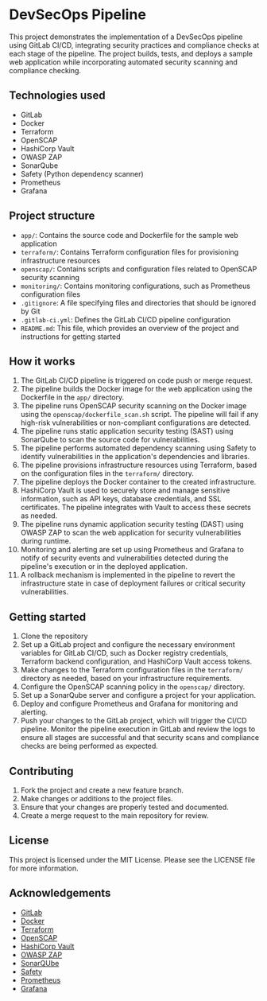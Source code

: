 # DevSecOps Pipeline

This project demonstrates the implementation of a DevSecOps pipeline using GitLab CI/CD, integrating security practices and compliance checks at each stage of the pipeline. The project builds, tests, and deploys a sample web application while incorporating automated security scanning and compliance checking.

## Technologies used

- GitLab
- Docker
- Terraform
- OpenSCAP
- HashiCorp Vault
- OWASP ZAP
- SonarQube
- Safety (Python dependency scanner)
- Prometheus
- Grafana

## Project structure

- `app/`: Contains the source code and Dockerfile for the sample web application
- `terraform/`: Contains Terraform configuration files for provisioning infrastructure resources
- `openscap/`: Contains scripts and configuration files related to OpenSCAP security scanning
- `monitoring/`: Contains monitoring configurations, such as Prometheus configuration files
- `.gitignore`: A file specifying files and directories that should be ignored by Git
- `.gitlab-ci.yml`: Defines the GitLab CI/CD pipeline configuration
- `README.md`: This file, which provides an overview of the project and instructions for getting started

## How it works

1. The GitLab CI/CD pipeline is triggered on code push or merge request.
2. The pipeline builds the Docker image for the web application using the Dockerfile in the `app/` directory.
3. The pipeline runs OpenSCAP security scanning on the Docker image using the `openscap/dockerfile_scan.sh` script. The pipeline will fail if any high-risk vulnerabilities or non-compliant configurations are detected.
4. The pipeline runs static application security testing (SAST) using SonarQube to scan the source code for vulnerabilities.
5. The pipeline performs automated dependency scanning using Safety to identify vulnerabilities in the application's dependencies and libraries.
6. The pipeline provisions infrastructure resources using Terraform, based on the configuration files in the `terraform/` directory.
7. The pipeline deploys the Docker container to the created infrastructure.
8. HashiCorp Vault is used to securely store and manage sensitive information, such as API keys, database credentials, and SSL certificates. The pipeline integrates with Vault to access these secrets as needed.
9. The pipeline runs dynamic application security testing (DAST) using OWASP ZAP to scan the web application for security vulnerabilities during runtime.
10. Monitoring and alerting are set up using Prometheus and Grafana to notify of security events and vulnerabilities detected during the pipeline's execution or in the deployed application.
11. A rollback mechanism is implemented in the pipeline to revert the infrastructure state in case of deployment failures or critical security vulnerabilities.

## Getting started

1. Clone the repository
2. Set up a GitLab project and configure the necessary environment variables for GitLab CI/CD, such as Docker registry credentials, Terraform backend configuration, and HashiCorp Vault access tokens.
3. Make changes to the Terraform configuration files in the `terraform/` directory as needed, based on your infrastructure requirements.
4. Configure the OpenSCAP scanning policy in the `openscap/` directory.
5. Set up a SonarQube server and configure a project for your application.
6. Deploy and configure Prometheus and Grafana for monitoring and alerting.
7. Push your changes to the GitLab project, which will trigger the CI/CD pipeline. Monitor the pipeline execution in GitLab and review the logs to ensure all stages are successful and that security scans and compliance checks are being performed as expected.

## Contributing

1. Fork the project and create a new feature branch.
2. Make changes or additions to the project files.
3. Ensure that your changes are properly tested and documented.
4. Create a merge request to the main repository for review.

## License

This project is licensed under the MIT License. Please see the LICENSE file for more information.

## Acknowledgements

- [GitLab](https://gitlab.com/)
- [Docker](https://www.docker.com/)
- [Terraform](https://www.terraform.io/)
- [OpenSCAP](https://www.open-scap.org/)
- [HashiCorp Vault](https://www.vaultproject.io/)
- [OWASP ZAP](https://www.zaproxy.org/)
- [SonarQUbe](https://www.sonarqube.org/)
- [Safety](https://pyup.io/safety/)
- [Prometheus](https://prometheus.io/)
- [Grafana](https://grafana.com/)